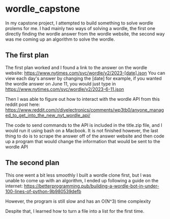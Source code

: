 # wordle_capstone

In my capstone project, I attempted to build something to solve wordle prolems for me. 
I had mainly two ways of solving a wordle, the first one directly finding the wordle answer from the wordle website, the second way was me coming up an algorithm to solve the wordle. 

## The first plan

The first plan worked and I found a link to the answer on the wordle website: https://www.nytimes.com/svc/wordle/v2/2023-[date].json
You can view each day's answer by changing the [date] for example, if you wanted the wordle answer on June 11, you would just type in https://www.nytimes.com/svc/wordle/v2/2023-6-11.json

Then I was able to figure out how to interact with the wordle API from this reddit post here: https://www.reddit.com/r/diyelectronics/comments/wp3tb0/anyone_managed_to_get_into_the_new_nyt_wordle_api/

The code to send commands to the API is included in the title.zip file, and I would run it using bash on a Macbook. 
It is not finished however, the last thing to do is to scrape the answer off of the answer website and then code up a program that would change the information that would be sent to the wordle API

## The second plan
This one went a bit less smoothly
I built a wordle clone first, but I was unable to come up with an algorithm,
I ended up following a guide on the internet: https://betterprogramming.pub/building-a-wordle-bot-in-under-100-lines-of-python-9b980539defb

However, the program is still slow and has an O(N^3) time complexity

Despite that, I learned how to turn a file into a list for the first time.
